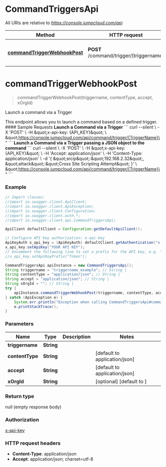 # CommandTriggersApi

All URIs are relative to *https://console.jumpcloud.com/api*

Method | HTTP request | Description
------------- | ------------- | -------------
[**commandTriggerWebhookPost**](CommandTriggersApi.md#commandTriggerWebhookPost) | **POST** /command/trigger/{triggername} | Launch a command via a Trigger


<a name="commandTriggerWebhookPost"></a>
# **commandTriggerWebhookPost**
> commandTriggerWebhookPost(triggername, contentType, accept, xOrgId)

Launch a command via a Trigger

This endpoint allows you to launch a command based on a defined trigger.  #### Sample Requests  **Launch a Command via a Trigger**  &#x60;&#x60;&#x60; curl --silent \\      -X &#39;POST&#39; \\      -H \&quot;x-api-key: {API_KEY}\&quot; \\      \&quot;https://console.jumpcloud.com/api/command/trigger/{TriggerName}\&quot; &#x60;&#x60;&#x60; **Launch a Command via a Trigger passing a JSON object to the command** &#x60;&#x60;&#x60; curl --silent \\      -X &#39;POST&#39; \\      -H \&quot;x-api-key: {API_KEY}\&quot; \\      -H &#39;Accept: application/json&#39; \\      -H &#39;Content-Type: application/json&#39; \\      -d &#39;{ \&quot;srcip\&quot;:\&quot;192.168.2.32\&quot;, \&quot;attack\&quot;:\&quot;Cross Site Scripting Attempt\&quot; }&#39; \\      \&quot;https://console.jumpcloud.com/api/command/trigger/{TriggerName}\&quot; &#x60;&#x60;&#x60;

### Example
```java
// Import classes:
//import io.swagger.client.ApiClient;
//import io.swagger.client.ApiException;
//import io.swagger.client.Configuration;
//import io.swagger.client.auth.*;
//import io.swagger.client.api.CommandTriggersApi;

ApiClient defaultClient = Configuration.getDefaultApiClient();

// Configure API key authorization: x-api-key
ApiKeyAuth x_api_key = (ApiKeyAuth) defaultClient.getAuthentication("x-api-key");
x_api_key.setApiKey("YOUR API KEY");
// Uncomment the following line to set a prefix for the API key, e.g. "Token" (defaults to null)
//x_api_key.setApiKeyPrefix("Token");

CommandTriggersApi apiInstance = new CommandTriggersApi();
String triggername = "triggername_example"; // String | 
String contentType = "application/json"; // String | 
String accept = "application/json"; // String | 
String xOrgId = ""; // String | 
try {
    apiInstance.commandTriggerWebhookPost(triggername, contentType, accept, xOrgId);
} catch (ApiException e) {
    System.err.println("Exception when calling CommandTriggersApi#commandTriggerWebhookPost");
    e.printStackTrace();
}
```

### Parameters

Name | Type | Description  | Notes
------------- | ------------- | ------------- | -------------
 **triggername** | **String**|  |
 **contentType** | **String**|  | [default to application/json]
 **accept** | **String**|  | [default to application/json]
 **xOrgId** | **String**|  | [optional] [default to ]

### Return type

null (empty response body)

### Authorization

[x-api-key](../README.md#x-api-key)

### HTTP request headers

 - **Content-Type**: application/json
 - **Accept**: application/json; charset=utf-8

